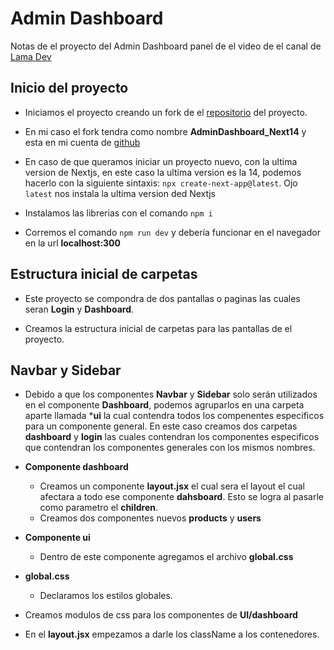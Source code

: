 # Admin Dashboard

Notas de el proyecto del Admin Dashboard panel de el video de el canal de [Lama Dev](https://www.youtube.com/watch?v=cBg6xA5C60s&list=PL86ZeyU83RP_PLIppbtGTza0Y2J1g7fNX&index=6&t=342s)

## Inicio del proyecto

* Iniciamos el proyecto creando un fork de el [repositorio](https://github.com/safak/nextadmin/tree/starter) del proyecto.

* En mi caso el fork tendra como nombre **AdminDashboard_Next14** y esta en mi cuenta de [github](https://github.com/chars32/AdminDashboard_Next14)

* En caso de que queramos iniciar un proyecto nuevo, con la ultima version de Nextjs, en este caso la ultima version es la 14, podemos hacerlo con la siguiente sintaxis:
`npx create-next-app@latest`. Ojo `latest` nos instala la ultima version ded Nextjs

* Instalamos las librerias con el comando `npm i`

* Corremos el comando `npm run dev` y debería funcionar en el navegador en la url **localhost:300**

## Estructura inicial de carpetas

* Este proyecto se compondra de dos pantallas o paginas las cuales seran **Login** y **Dashboard**.

* Creamos la estructura inicial de carpetas para las pantallas de el proyecto.

## Navbar y Sidebar

* Debido a que los componentes **Navbar** y **Sidebar** solo serán utilizados en el componente **Dashboard**, podemos agruparlos en una carpeta aparte llamada ***ui** la cual contendra todos los compenentes especificos para un componente general. En este caso creamos dos carpetas **dashboard** y **login** las cuales contendran los componentes especificos que contendran los componentes generales con los mismos nombres.

* **Componente dashboard**

  * Creamos un componente **layout.jsx** el cual sera el layout el cual afectara a todo ese componente **dahsboard**. Esto se logra al pasarle como parametro el **children**.
  * Creamos dos componentes nuevos **products** y **users**

* **Componente ui**

  * Dentro de este componente agregamos el archivo **global.css**

* **global.css**
  
  * Declaramos los estilos globales.

* Creamos modulos de css para los componentes de **UI/dashboard**

* En el **layout.jsx** empezamos a darle los className a los contenedores.

